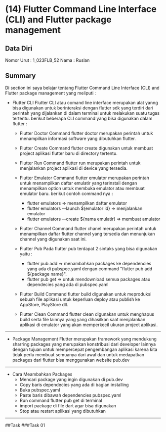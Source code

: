 # (14) Flutter Command Line Interface (CLI) and Flutter package management

## Data Diri

Nomor Urut : 1_023FLB_52
Nama : Ruslan

## Summary

Di section ini saya belajar tentang Flutter Command Line Interface (CLI) and Flutter package management yang meliputi :

- Flutter CLI
  Flutter CLI atau comand line interface merupakan alat yanng bisa digunakan untuk berinteraksi dengan flutter sdk yang terdiri dari perintah yang dijalankan di dalam terminal untuk melakukan suatu tugas tertentu. berikut beberapa CLI command yang bisa digunakan dalam flutter :

  - Flutter Doctor
    Command flutter doctor merupakan perintah untuk menampilkan informasi software yang dibutuhkan flutter.

  - Flutter Create
    Command flutter create digunakan untuk membuat project aplikasi flutter baru di directory tertentu.

  - Flutter Run
    Command flutter run merupakan perintah untuk menjalankan project aplikasi di device yang tersedia.

  - Flutter Emulator
    Command flutter emulator merupakan perintah untuk menampilkan daftar emulatir yang terinstall dengan menampilkan option untuk membuka emulator atau membuat emulator baru. berikut contoh command nya :

    - flutter emulators => menampilkan daftar emulator
    - flutter emulators --launch ${emulator id} => menjalankan emulator
    - flutter emulators --create ${nama emulatir} => membuat amulator

  - Flutter Channel
    Command flutter chanel merupakan perintah untuk menampilkan daftar flutter channel yang tersedia dan menunjukan channel yang digunakan saat ini.

  - Flutter Pub
    Pada flutter pub terdapat 2 sintaks yang bisa digunakan yaitu :

    - flutter pub add => menambahkan packages ke dependencies yang ada di pubspec.yaml dengan command "flutter pub add ${package name}".
    - flutter pub get => untuk mendownload semua packages atau dependecies yang ada di pubspec.yaml

  - Flutter Build
    Command flutter build digunakan untuk meproduksi sebuah file aplikasi untuk keperluan deploy atau publish ke AppStore, PlayStore dll.

  - Flutter Clean
    Command flutter clean digunakan untuk menghapus build serta file lainnya yang yang dihasilkan saat menjalankan aplikasi di emulator yang akan memperkecil ukuran project aplikasi.

---

- Package Management
  Flutter merupakan framework yang mendukung sharring packages yang merupakan konstribusi dari developer lainnya dengan tujuan untuk mempercepat pengembangan aplikasi karena kita tidak perlu membuat semuanya dari awal dan untuk medapatkan packages dari flutter bisa menggunakan website pub.dev

---

- Cara Meambahkan Packages
  - Mencari package yang ingin digunakan di pub.dev
  - Copy baris dependecies yang ada di bagian installing
  - Buka pubspec.yaml
  - Paste baris dibawah dependencies pubspec.yaml
  - Run command flutter pub get di terminal
  - import package di file dart agar bisa digunakan
  - Stop atau restart aplikasi yang dibutuhkan

---

##Task
###Task 01
